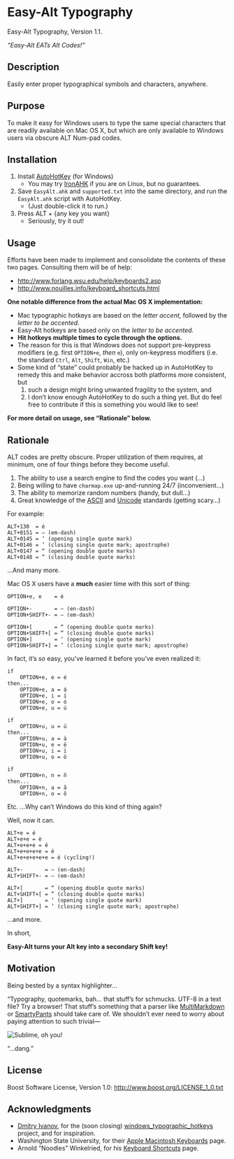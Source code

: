 ﻿Easy-Alt Typography
===================

Easy-Alt Typography, Version 1.1.

*“Easy-Alt EATs Alt Codes!”*


Description
-----------

Easily enter proper typographical symbols and characters, anywhere.


Purpose
-------

To make it easy for Windows users to type the same special characters that are
readily available on Mac OS X, but which are only available to Windows users
via obscure ALT Num-pad codes.


Installation
------------

1. Install [AutoHotKey][] (for Windows)
    * You may try [IronAHK][] if you are on Linux, but no guarantees.
2. Save `EasyAlt.ahk` and `supported.txt` into the same directory, and run the
   `EasyAlt.ahk` script with AutoHotKey.
    * (Just double-click it to run.)
3. Press ALT + {any key you want}
    * Seriously, try it out!


Usage
-----

Efforts have been made to implement and consolidate the contents of these two
pages. Consulting them will be of help:

* <http://www.forlang.wsu.edu/help/keyboards2.asp>
* <http://www.nouilles.info/keyboard_shortcuts.html>

**One notable difference from the actual Mac OS X implementation:**

* Mac typographic hotkeys are based on the *letter accent,* followed by the
  *letter to be accented.*
* Easy-Alt hotkeys are based only on the *letter to be accented.*
* **Hit hotkeys multiple times to cycle through the options.**
* The reason for this is that Windows does not support pre-keypress modifiers
  (e.g. first `OPTION+e`, *then* `e`), only on-keypress modifiers (i.e. the
  standard `Ctrl`, `Alt`, `Shift`, `Win`, etc.)
* Some kind of “state” could probably be hacked up in AutoHotKey to remedy this
  and make behavior accross both platforms more consistent, but
    1. such a design might bring unwanted fragility to the system, and
    2. I don’t know enough AutoHotKey to do such a thing yet. But do feel free
       to contribute if this is something you would like to see!

[AutoHotKey]: http://www.autohotkey.com/
[IronAHK]: http://www.ironahk.net/

**For more detail on usage, see “Rationale” below.**


Rationale
---------

ALT codes are pretty obscure. Proper utilization of them requires, at minimum,
one of four things before they become useful.

1. The ability to use a search engine to find the codes you want (…)
2. Being willing to have `charmap.exe` up-and-running 24/7 (inconvenient…)
3. The ability to memorize random numbers (handy, but dull…)
4. Great knowledge of the [ASCII][] and [Unicode][] standards (getting scary…)

[ASCII]: https://en.wikipedia.org/wiki/ASCII
[Unicode]: https://en.wikipedia.org/wiki/Unicode

For example:

    ALT+130  = é
    ALT+0151 = — (em-dash)
    ALT+0145 = ‘ (opening single quote mark)
    ALT+0146 = ’ (closing single quote mark; apostrophe)
    ALT+0147 = “ (opening double quote marks)
    ALT+0148 = ” (closing double quote marks)

…And many more.

Mac OS X users have a **much** easier time with this sort of thing:

    OPTION+e, e    = é

    OPTION+-       = – (en-dash)
    OPTION+SHIFT+- = — (em-dash)

    OPTION+[       = “ (opening double quote marks)
    OPTION+SHIFT+[ = ” (closing double quote marks)
    OPTION+]       = ‘ (opening single quote mark)
    OPTION+SHIFT+] = ’ (closing single quote mark; apostrophe)

In fact, it’s *so* easy, you’ve learned it before you’ve even realized it:

    if
        OPTION+e, e = é
    then...
        OPTION+e, a = á
        OPTION+e, i = í
        OPTION+e, o = ó
        OPTION+e, u = ú

    if
        OPTION+u, u = ü
    then...
        OPTION+u, a = ä
        OPTION+u, e = ë
        OPTION+u, i = ï
        OPTION+u, o = ö

    if
        OPTION+n, n = ñ
    then...
        OPTION+n, a = ã
        OPTION+n, o = õ

Etc. …Why can’t Windows do this kind of thing again?

Well, now it can.

    ALT+e = é
    ALT+e+e = è
    ALT+e+e+e = ê
    ALT+e+e+e+e = ë
    ALT+e+e+e+e+e = é (cycling!)

    ALT+-       = – (en-dash)
    ALT+SHIFT+- = — (em-dash)

    ALT+[       = “ (opening double quote marks)
    ALT+SHIFT+[ = ” (closing double quote marks)
    ALT+]       = ‘ (opening single quote mark)
    ALT+SHIFT+] = ’ (closing single quote mark; apostrophe)

…and more.

In short,

**Easy-Alt turns your Alt key into a secondary Shift key!**


Motivation
----------

Being bested by a syntax highlighter…

“Typography, quotemarks, bah… that stuff’s for schmucks. UTF-8 in a text file?
Try a browser! That stuff’s something that a parser like [MultiMarkdown][] or
[SmartyPants][] should take care of. We shouldn’t ever need to worry about
paying attention to such trivial—

![Sublime, oh you!](http://content.screencast.com/users/markgollnick/folders/Jing/media/65393dc8-6284-459b-9587-b3d2bb94b4c7/motivation.png)

“…dang.”

[MultiMarkdown]: http://fletcherpenney.net/multimarkdown/
[SmartyPants]: http://daringfireball.net/projects/smartypants/


License
-------

Boost Software License, Version 1.0: <http://www.boost.org/LICENSE_1_0.txt>


Acknowledgments
---------------

* [Dmitry Ivanov][dfcreative], for the (soon closing)
  [windows_typographic_hotkeys][hotkeys] project, and for inspiration.
* Washington State University, for their [Apple Macintosh Keyboards][amk] page.
* Arnold “Noodles” Winkelried, for his [Keyboard Shortcuts][shortcuts] page.

[dfcreative]: https://github.com/dfcreative
[hotkeys]: https://github.com/dfcreative/windows_typographic_hotkeys
[amk]: http://www.forlang.wsu.edu/help/keyboards2.asp
[shortcuts]: http://www.nouilles.info/keyboard_shortcuts.html
